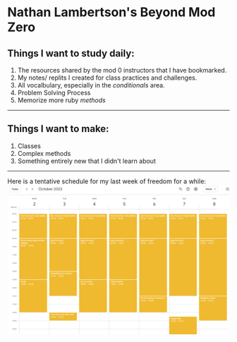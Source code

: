 # Nathan Lambertson's Beyond Mod Zero
## Things I want to study daily:
1. The resources shared by the mod 0 instructors that I have bookmarked.
2. My notes/ replits I created for class practices and challenges.
3. All vocalbulary, especially in the *conditionals* area.
4. Problem Solving Process
5. Memorize more ruby *methods*
---
## Things I want to make:
1. Classes
2. Complex methods
3. Something entirely new that I didn't learn about
---
Here is a tentative schedule for my last week of freedom for a while:
![Alt text](<Screenshot 2023-09-26 at 11.13.43.png>)